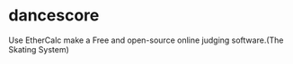 # dancescore
Use EtherCalc make a Free and open-source online judging software.(The Skating System)
